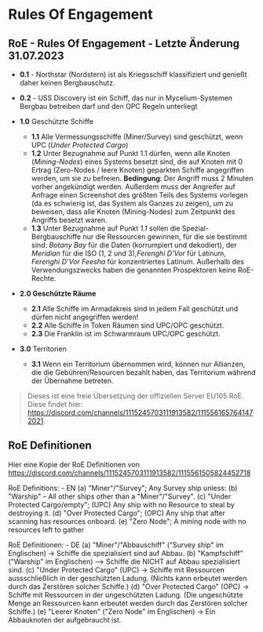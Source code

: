 # Rules Of Engagement

## RoE - Rules Of Engagement - Letzte Änderung 31.07.2023

* **0.1** - Northstar (Nordstern) ist als Kriegsschiff klassifiziert und genießt daher keinen Bergbauschutz.
* **0.2** - USS Discovery ist ein Schiff, das nur in Mycelium-Systemen Bergbau betreiben darf und den OPC Regeln unterliegt
* **1.0** Geschützte Schiffe
  * **1.1** Alle Vermessungsschiffe (Miner/Survey) sind geschützt, wenn UPC (_Under Protected Cargo_)
  * **1.2** Unter Bezugnahme auf Punkt 1.1 dürfen, wenn alle Knoten (_Mining-Nodes_) eines Systems besetzt sind, die auf Knoten mit 0 Ertrag (Zero-Nodes / leere Knoten) geparkten Schiffe angegriffen werden, um sie zu befreien. **Bedingung**: Der Angriff muss 2 Minuten vorher angekündigt werden. Außerdem muss der Angreifer auf Anfrage einen Screenshot des größten Teils des Systems vorlegen (da es schwierig ist, das System als Ganzes zu zeigen), um zu beweisen, dass alle Knoten (Mining-Nodes) zum Zeitpunkt des Angriffs besetzt waren.
  * **1.3** Unter Bezugnahme auf Punkt _1.1_ sollen die Spezial-Bergbauschiffe nur die Ressourcen gewinnen, für die sie bestimmt sind: _Botany Bay_ für die Daten (korrumpiert und dekodiert), der _Meridian_ für die ISO (1, 2 und 3),_Ferenghi D'Vor_ für Latinum, _Ferenghi D'Vor Feesha_ für konzentriertes Latinum. Außerhalb des Verwendungszwecks haben die genannten Prospektoren keine RoE-Rechte.

* **2.0 Geschützte Räume**
  * **2.1** Alle Schiffe im Armadakreis sind in jedem Fall geschützt und dürfen nicht angegriffen werden!
  * **2.2** Alle Schiffe in Token Räumen sind UPC/OPC geschützt.
  * **2.3** Die Franklin ist im Schwarmraum UPC/OPC geschützt.

* **3.0** Territorien
  * **3.1** Wenn ein Territorium übernommen wird, können nur Allianzen, die die Gebühren/Resourcen bezahlt haben, das Territorium während der Übernahme betreten.

> Dieses ist eine freie Übersetzung der offiziellen Server EU105 RoE. 
> Diese findet hier: <https://discord.com/channels/1115245703111913582/1115561657641472021>.

## RoE Definitionen

Hier eine Kopie der RoE Definitionen von <https://discord.com/channels/1115245703111913582/1115561505824452718>

RoE Definitions: - EN
(a) "Miner"/"Survey"; Any Survey ship unless:
(b) "Warship" – All other ships other than a "Miner"/"Survey".
(c) "Under Protected Cargo/empty"; (UPC) Any ship with no Resource to steal by destroying it.
(d) "Over Protected Cargo"; (OPC)  Any ship that after scanning has resources onboard.
(e) "Zero Node"; A mining node with no resources left to gather

RoE Definitionen: - DE
(a) "Miner"/"Abbauschiff" ("Survey ship" im Englischen) -> Schiffe die spezialisiert sind auf Abbau.
(b) "Kampfschiff" ("Warship" im Englischen) –> Schiffe die NICHT auf Abbau spezialisiert sind.
(c) "Under Protected Cargo" (UPC) -> Schiffe mit Ressourcen aussschließlich in der geschützten Ladung. (Nichts kann erbeutet werden durch das Zerstören solcher Schiffe.)
(d) "Over Protected Cargo" (OPC) ->  Schiffe mit Ressourcen in der ungeschützten Ladung. (Die ungeschützte Menge an Ressourcen kann erbeutet werden durch das Zerstören solcher Schiffe.)
(e) "Leerer Knoten" ("Zero Node" im Englischen) -> Ein Abbauknoten der aufgebraucht ist.
